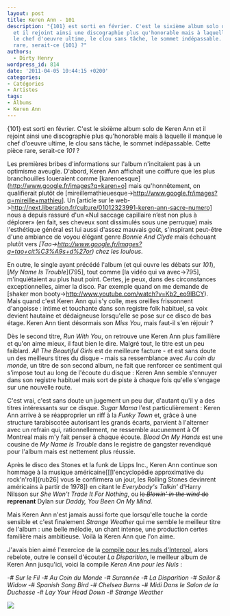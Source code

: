 ```yaml
---
layout: post
title: Keren Ann - 101
description: "{101} est sorti en février. C'est le sixième album solo de Keren Ann
  et il rejoint ainsi une discographie plus qu'honorable mais à laquelle il manque
  le chef d'oeuvre ultime, le clou sans tâche, le sommet indépassable. Cette pièce
  rare, serait-ce {101} ?"
authors:
  - Dirty Henry
wordpress_id: 814
date: '2011-04-05 10:44:15 +0200'
categories:
- Catégories
- Artistes
tags:
- Albums
- Keren Ann
---
```

{101} est sorti en février. C'est le sixième album solo de Keren Ann et il rejoint ainsi une discographie plus qu'honorable mais à laquelle il manque le chef d'oeuvre ultime, le clou sans tâche, le sommet indépassable. Cette pièce rare, serait-ce *101* ?

Les premières bribes d'informations sur l'album n'incitaient pas à un optimisme aveugle. D'abord, Keren Ann affichait une coiffure que les plus branchouilles loueraient comme [karenoesque](http://www.google.fr/images?q=karen+o] mais qu'honnêtement, on qualifierait plutôt de [mireillemathieuesque->http://www.google.fr/images?q=mireille+mathieu]. Un [article sur le web->http://next.liberation.fr/culture/01012323991-keren-ann-sacre-numero] nous a depuis rassuré d'un «Nul saccage capillaire n’est non plus à déplorer» (en fait, ses cheveux sont dissimulés sous une perruque) mais l'esthétique général est lui aussi d'assez mauvais goût, s'inspirant peut-être d'une ambiance de voyou élégant genre *Bonnie And Clyde* mais échouant plutôt vers *[Tao->http://www.google.fr/images?q=tao+cit%C3%A9s+d%27or) chez les loulous*.

En outre, le single ayant précédé l'album (et qui ouvre les débats sur *101*), [*My Name Is Trouble*](795], tout comme [la vidéo qui va avec->795], m'inquiétaient au plus haut point. Certes, je peux, dans des circonstances exceptionnelles, aimer la disco. Par exemple quand on me demande de [shaker mon booty->http://www.youtube.com/watch?v=Kb2_eo9lBCY). Mais quand c'est Keren Ann qui s'y colle, mes oreilles frissonnent d'angoisse : intime et touchante dans son registre folk habituel, sa voix devient hautaine et dédaigneuse lorsqu'elle se pose sur ce disco de bas étage. Keren Ann tient désormais son *Miss You*, mais faut-il s'en réjouir ?

<img477>

Dès le second titre, *Run With You*, on retrouve une Keren Ann plus familière et qu'on aime mieux, il faut bien le dire. Malgré tout, le titre est un peu faiblard. *All The Beautiful Girls* est de meilleure facture - et est sans doute un des meilleurs titres du disque - mais sa ressemblance avec *Au coin du monde*, un titre de son second album, ne fait que renforcer ce sentiment qui s'impose tout au long de l'écoute du disque : Keren Ann semble s'ennuyer dans son registre habituel mais sort de piste à chaque fois qu'elle s'engage sur une nouvelle route.

C'est vrai, c'est sans doute un jugement un peu dur, d'autant qu'il y a des titres intéressants sur ce disque. *Sugar Mama* l'est particulièrement : Keren Ann arrive à se réapproprier un riff à la *Funky Town* et, grâce à une structure tarabiscotée autorisant les grands écarts, parvient à l'alterner avec un refrain qui, rationnellement, ne ressemble aucunement à Of Montreal mais m'y fait penser à chaque écoute. *Blood On My Hands* est une cousine de *My Name Is Trouble* dans le registre de gangster revendiqué pour l'album mais est nettement plus réussie.

<img476>

Après le disco des Stones et la funk de Lipps Inc., Keren Ann continue son hommage à la musique américaine[[[l'encyclopédie approximative du rock'n'roll](rub26] vous le confirmera un jour, les Rolling Stones devinrent américains à partir de 1978]) en citant le *Everybody's Talkin'* d'Harry Nilsson sur *She Won't Trade It For Nothing*, ou <strike>le *Blowin' in the wind* de</strike> __reprenant__ Dylan sur *Daddy, You Been On My Mind*.

Mais Keren Ann n'est jamais aussi forte que lorsqu'elle touche la corde sensible et c'est finalement *Strange Weather* qui me semble le meilleur titre de l'album : une belle mélodie, un chant intense, une production certes familière mais ambitieuse. Voilà la Keren Ann que l'on aime.

J'avais bien aimé l'exercice de la [compile pour les nuls d'Interpol](802), alors rebelote, outre le conseil d'écouter *La Disparition*, le meilleur album de Keren Ann jusqu'ici, voici la compile *Keren Ann pour les Nuls* :

-# *Sur le Fil*
-# *Au Coin du Monde*
-# *Surannée*
-# *La Disparition*
-# *Sailor & Widow*
-# *Spanish Song Bird*
-# *Chelsea Burns*
-# *Midi Dans le Salon de la Duchesse*
-# *Lay Your Head Down*
-# *Strange Weather*

[<img src="/squelettes/images/spotify-button.png" />](http://open.spotify.com/user/dirtyhenry/playlist/0qhM2ABzS9PINXS0INyt0n)
